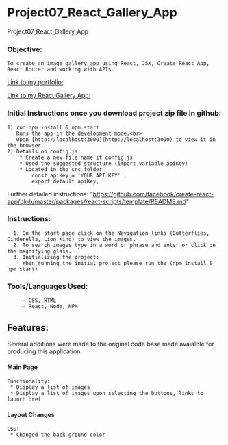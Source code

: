 # Project07_React_Gallery_App
 Project07_React_Gallery_App

### Objective:
```
To create an image gallery app using React, JSX, Create React App, React Router and working with APIs.
```
[Link to my portfolio:](http://www.yvonne-new.com/)

[Link to my React Gallery App:](http://yvonne-new.com/static/imagefinder/)

### Initial Instructions once you download project zip file in github:
```
1) run npm install & npm start
   Runs the app in the development mode.<br>
   Open [http://localhost:3000](http://localhost:3000) to view it in the browser.
2) Details on config.js
    * Create a new file name it config.js
    * Used the suggested structure (import variable apiKey)
    * Located in the src folder
        const apiKey = 'YOUR API KEY' ;
        export default apiKey;
```
Further detailed instructions:  "https://github.com/facebook/create-react-app/blob/master/packages/react-scripts/template/README.md"


### Instructions:
```
  1. On the start page click on the Navigation links (Butterflies, Cinderella, Lion King) to view the images.
  2. To search images type in a word or phrase and enter or click on the magnifying glass.
  3. Initializing the project:
     When running the initial project please run the (npm install & npm start)
```

### Tools/Languages Used:
```
    -- CSS, HTML
    -- React, Node, NPM
```

## Features:
Several additions were made to the original code base made avaialble for producing this application.

#### Main Page
```
Functionality:
 * Display a list of images
 * Display a list of images upon selecting the buttons, links to launch href

```
#### Layout Changes
```
CSS:
 * Changed the back-ground color

```


